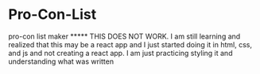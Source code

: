 # Pro-Con-List
pro-con list maker
***** THIS DOES NOT WORK. I am still learning and realized that this may be a react app and I just started doing it in html, css, and js and not creating a react app. I am just practicing styling it and understanding what was written
